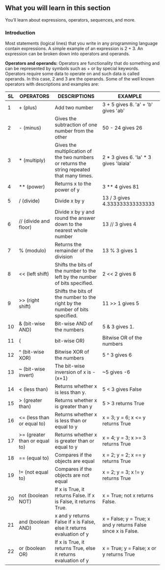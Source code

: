 ## What you will learn in this section
You’ll learn about expressions, operators, sequences, and more.

### Introduction
Most statements (logical lines) that you write in any programming language contain expressions. A simple example of an expression is 2 + 3. An expression can be broken down into operators and operands.

**Operators and operands:** Operators are functionality that do something and can be represented by symbols such as + or by special keywords. Operators require some data to operate on and such data is called operands. In this case, 2 and 3 are the operands. Some of the well known operators with descriptions and examples are:

SL | OPERATORS | DESCRIPTIONS | EXAMPLE
--------------- | ------------ | ------------- | ----------------
1 | + (plus) | Add two number | 3 + 5 gives 8. 'a' + 'b' gives 'ab'
2 | - (minus) | Gives the subtraction of one number from the other | 50 - 24 gives 26
3 | * (multiply) | Gives the multiplication of the two numbers or returns the string repeated that many times. | 2 * 3 gives 6. 'la' * 3 gives 'lalala'
4 | ** (power) | Returns x to the power of y | 3 ** 4 gives 81
5 | / (divide) | Divide x by y | 13 / 3 gives 4.333333333333333
6 | // (divide and floor) | Divide x by y and round the answer down to the nearest whole number | 13 // 3 gives 4
7 | % (modulo) | Returns the remainder of the division | 13 % 3 gives 1
8 | << (left shift) | Shifts the bits of the number to the left by the number of bits specified. | 2 << 2 gives 8
9 | >> (right shift) | Shifts the bits of the number to the right by the number of bits specified. | 11 >> 1 gives 5
10 | & (bit-wise AND) | Bit-wise AND of the numbers | 5 & 3 gives 1.
11 | ( | bit-wise OR) | Bitwise OR of the numbers | 5 | 3 gives 7
12 | ^ (bit-wise XOR) | Bitwise XOR of the numbers | 5 ^ 3 gives 6
13 | ~ (bit-wise invert) | The bit-wise inversion of x is -(x+1) | ~5 gives -6
14 | < (less than) | Returns whether x is less than y. | 5 < 3 gives False
15 | > (greater than) | Returns whether x is greater than y | 5 > 3 returns True
16 | <= (less than or equal to) | Returns whether x is less than or equal to y | x = 3; y = 6; x <= y returns True
17 | >= (greater than or equal to) | Returns whether x is greater than or equal to y | x = 4; y = 3; x >= 3 returns True
18 | == (equal to) | Compares if the objects are equal | x = 2; y = 2; x == y returns True
19 | != (not equal to) | Compares if the objects are not equal | x = 2; y = 3; x != y returns True
20 | not (boolean NOT) | If x is True, it returns False. If x is False, it returns True. | x = True; not x returns False.
21 | and (boolean AND) | x and y returns False if x is False, else it returns evaluation of y | x = False; y = True; x and y returns False since x is False.
22 | or (boolean OR) | If x is True, it returns True, else it returns evaluation of y | x = True; y = False; x or y returns True
